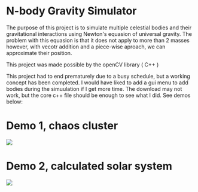 # N-body Gravity Simulator

The purpose of this project is to simulate multiple celestial bodies and their gravitational interactions using Newton's equasion of universal gravity. The problem with this equasion is that it does not apply to more than 2 masses however, with vecotr addition and a piece-wise aproach, we can approximate their position.

This project was made possible by the openCV library ( C++ )

This project had to end prematurely due to a busy schedule, but a working concept has been completed. I would have liked to add a gui menu to add bodies during the simuulation if I get more time.
The download may not work, but the core c++ file should be enough to see what I did. See demos below:


# Demo 1, chaos cluster
![](g1.gif)

# Demo 2, calculated solar system
![](g2.gif)
